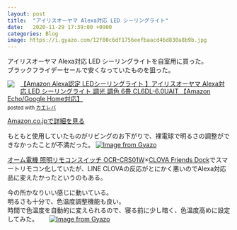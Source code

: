 ```yaml
---
layout: post
title:  "アイリスオーヤマ Alexa対応 LED シーリングライト"
date:   2020-11-29 17:39:00 +0900
categories: Blog
image: https://i.gyazo.com/12f00c6df1756eefbaacd46d830a8b9b.jpg
---
```

アイリスオーヤマ Alexa対応 LED シーリングライトを自室用に買った。  
ブラックフライデーセールで安くなっていたものを狙った。
<div class="krb-amzlt-box" style="margin-bottom:0px;"><div class="krb-amzlt-image" style="float:left;margin:0px 12px 1px 0px;"><a href="https://www.amazon.co.jp/gp/product/B07J5YNK3B/ref=as_li_ss_il?ie=UTF8&psc=1&linkCode=li2&tag=peipeipe-22&linkId=752dfb7defc1c82a692d791ab95c1fbb&language=ja_JP" target="_blank" rel="nofollow" rel="nofollow"><img border="0" src="//ws-fe.amazon-adsystem.com/widgets/q?_encoding=UTF8&ASIN=B07J5YNK3B&Format= _SL250_&ID=AsinImage&MarketPlace=JP&ServiceVersion=20070822&WS=1&tag=peipeipe-22&language=ja_JP" ></a><img src="https://ir-jp.amazon-adsystem.com/e/ir?t=peipeipe-22&language=ja_JP&l=li2&o=9&a=B07J5YNK3B" width="1" height="1" border="0" alt="" style="border:none !important; margin:0px !important;" /></div><div class="krb-amzlt-info" style="line-height:120%; margin-bottom: 10px"><div class="krb-amzlt-name" style="margin-bottom:10px;line-height:120%"><a href="https://www.amazon.co.jp/gp/product/B07J5YNK3B/ref=as_li_ss_il?ie=UTF8&psc=1&linkCode=li2&tag=peipeipe-22&linkId=752dfb7defc1c82a692d791ab95c1fbb&language=ja_JP" name="amazletlink" target="_blank" rel="nofollow" rel="nofollow">【Amazon Alexa認定 LEDシーリングライト 】アイリスオーヤマ Alexa対応 LED シーリングライト 調光 調色 6畳 CL6DL-6.0UAIT 【Amazon Echo/Google Home対応】</a><div class="krb-amzlt-powered-date" style="font-size:80%;margin-top:5px;line-height:120%">posted with <a href="https://kaereba.com/wind/" title="amazlet" target="_blank" rel="nofollow" rel="nofollow">カエレバ</a></div></div><div class="krb-amzlt-detail"></div><div class="krb-amzlt-sub-info" style="float: left;"><div class="krb-amzlt-link" style="margin-top: 5px"><a href="https://www.amazon.co.jp/gp/product/B07J5YNK3B/ref=as_li_ss_il?ie=UTF8&psc=1&linkCode=li2&tag=peipeipe-22&linkId=752dfb7defc1c82a692d791ab95c1fbb&language=ja_JP" name="amazletlink" target="_blank" rel="nofollow" rel="nofollow">Amazon.co.jpで詳細を見る</a></div></div></div><div class="krb-amzlt-footer" style="clear: left"></div></div>

もともと使用していたものがリビングのお下がりで、裸電球で明るさの調整ができなかったことが不満だった。
[![Image from Gyazo](https://i.gyazo.com/b5f8cf26c83c5a720944e6eea30e6483.jpg)](https://gyazo.com/b5f8cf26c83c5a720944e6eea30e6483)

[オーム電機 照明リモコンスイッチ OCR-CRS01W](https://amzn.to/3mmuHOM)×[CLOVA Friends Dock](https://clova.line.me/clova-friends-series/clova-friends/dock/)でスマートリモコン化していたが、LINE CLOVAの反応がとにかく悪いのでAlexa対応品に変えたかったというのもある。

今の所かなりいい感じに動いている。  
明るさも十分で、色温度調整機能も良い。  
時間で色温度を自動的に変えられるので、寝る前に少し暗く、色温度高めに設定してみた。　　
[![Image from Gyazo](https://i.gyazo.com/12f00c6df1756eefbaacd46d830a8b9b.jpg)](https://gyazo.com/12f00c6df1756eefbaacd46d830a8b9b)